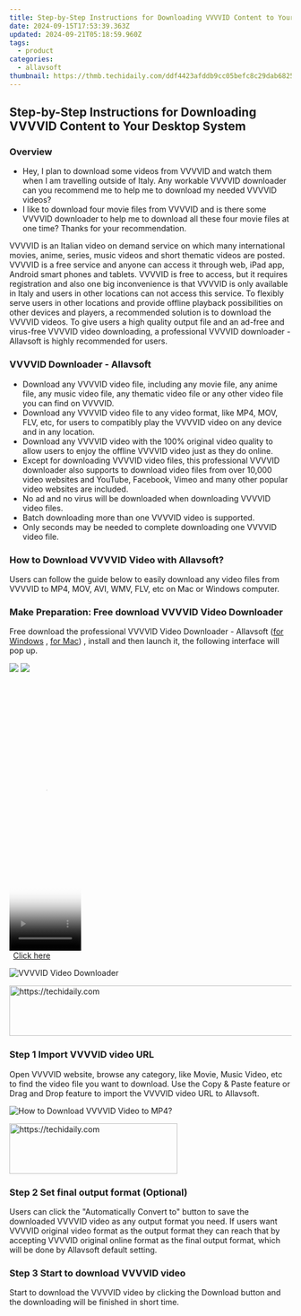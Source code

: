 ```yaml
---
title: Step-by-Step Instructions for Downloading VVVVID Content to Your Desktop System
date: 2024-09-15T17:53:39.363Z
updated: 2024-09-21T05:18:59.960Z
tags:
  - product
categories:
  - allavsoft
thumbnail: https://thmb.techidaily.com/ddf4423afddb9cc05befc8c29dab68251d90672059623bcb13035bb3744866c7.png
---
```


## Step-by-Step Instructions for Downloading VVVVID Content to Your Desktop System

### Overview

* Hey, I plan to download some videos from VVVVID and watch them when I am travelling outside of Italy. Any workable VVVVID downloader can you recommend me to help me to download my needed VVVVID videos?
* I like to download four movie files from VVVVID and is there some VVVVID downloader to help me to download all these four movie files at one time? Thanks for your recommendation.

VVVVID is an Italian video on demand service on which many international movies, anime, series, music videos and short thematic videos are posted. VVVVID is a free service and anyone can access it through web, iPad app, Android smart phones and tablets. VVVVID is free to access, but it requires registration and also one big inconvenience is that VVVVID is only available in Italy and users in other locations can not access this service. To flexibly serve users in other locations and provide offline playback possibilities on other devices and players, a recommended solution is to download the VVVVID videos. To give users a high quality output file and an ad-free and virus-free VVVVID video downloading, a professional VVVVID downloader - Allavsoft is highly recommended for users.

### VVVVID Downloader - Allavsoft

* Download any VVVVID video file, including any movie file, any anime file, any music video file, any thematic video file or any other video file you can find on VVVVID.
* Download any VVVVID video file to any video format, like MP4, MOV, FLV, etc, for users to compatibly play the VVVVID video on any device and in any location.
* Download any VVVVID video with the 100% original video quality to allow users to enjoy the offline VVVVID video just as they do online.
* Except for downloading VVVVID video files, this professional VVVVID downloader also supports to download video files from over 10,000 video websites and YouTube, Facebook, Vimeo and many other popular video websites are included.
* No ad and no virus will be downloaded when downloading VVVVID video files.
* Batch downloading more than one VVVVID video is supported.
* Only seconds may be needed to complete downloading one VVVVID video file.

### How to Download VVVVID Video with Allavsoft?

Users can follow the guide below to easily download any video files from VVVVID to MP4, MOV, AVI, WMV, FLV, etc on Mac or Windows computer.

### Make Preparation: Free download VVVVID Video Downloader

Free download the professional VVVVID Video Downloader - Allavsoft ([for Windows](https://tools.techidaily.com/allavsoft/products/) , [for Mac](https://tools.techidaily.com/allavsoft/products/)) , install and then launch it, the following interface will pop up.

[![](https://www.allavsoft.com/how-to/../images/how-to/free-download-win.jpg)](https://tools.techidaily.com/allavsoft/products/) [![](https://www.allavsoft.com/how-to/../images/how-to/free-download-mac.jpg)](https://tools.techidaily.com/allavsoft/products/)

<!-- affiliate ads begin -->
<span id="1977006">
					<video width="128" height="480" style="cursor:pointer"
           poster="//a.impactradius-go.com/display-clicktoplayimage/1977006.png"
           onclick="if(!this.playClicked){this.play();this.setAttribute('controls',true);this.playClicked=true;}">
	   <source src="//a.impactradius-go.com/display-ad/22993-1977006">
	   <img src="//a.impactradius-go.com/display-clicktoplayimage/1977006.png" style="border: none; height: 100%; width: 100%; object-fit: contain">
	</video>
	<div style="width:80px;text-align:center"><a href="javascript:window.open(decodeURIComponent('https%3A%2F%2Fhomestyler.sjv.io%2Fc%2F5597632%2F1977006%2F22993'), '_blank');void(0);">Click here</a></div>
</span>
<img height="0" width="0" src="https://imp.pxf.io/i/5597632/1977006/22993" style="position:absolute;visibility:hidden;" border="0" />
<!-- affiliate ads end -->

![VVVVID Video Downloader](https://www.allavsoft.com/how-to/../images/allavsoft/screen-shot-600.jpg)

<!-- affiliate ads begin -->
<a href="https://review-au.sjv.io/c/5597632/2135315/14409" target="_top" id="2135315">
  <img src="//a.impactradius-go.com/display-ad/14409-2135315" border="0" alt="https://techidaily.com" width="728" height="90"/>
</a>
<img height="0" width="0" src="https://review-au.sjv.io/i/5597632/2135315/14409" style="position:absolute;visibility:hidden;" border="0" />
<!-- affiliate ads end -->

### Step 1 Import VVVVID video URL

Open VVVVID website, browse any category, like Movie, Music Video, etc to find the video file you want to download. Use the Copy & Paste feature or Drag and Drop feature to import the VVVVID video URL to Allavsoft.

![How to Download VVVVID Video to MP4?](https://www.allavsoft.com/how-to/../images/how-to/download-rtmp-video/download-rtmp-video.jpg)

<!-- affiliate ads begin -->
<a href="https://aligracehair.sjv.io/c/5597632/2012401/19272" target="_top" id="2012401">
  <img src="//a.impactradius-go.com/display-ad/19272-2012401" border="0" alt="https://techidaily.com" width="300" height="90"/>
</a>
<img height="0" width="0" src="https://aligracehair.sjv.io/i/5597632/2012401/19272" style="position:absolute;visibility:hidden;" border="0" />
<!-- affiliate ads end -->

### Step 2 Set final output format (Optional)

Users can click the "Automatically Convert to" button to save the downloaded VVVVID video as any output format you need. If users want VVVVID original video format as the output format they can reach that by accepting VVVVID original online format as the final output format, which will be done by Allavsoft default setting.

### Step 3 Start to download VVVVID video

Start to download the VVVVID video by clicking the Download button and the downloading will be finished in short time.

<ins class="adsbygoogle"
     style="display:block"
     data-ad-format="autorelaxed"
     data-ad-client="ca-pub-7571918770474297"
     data-ad-slot="1223367746"></ins>

<ins class="adsbygoogle"
     style="display:block"
     data-ad-client="ca-pub-7571918770474297"
     data-ad-slot="8358498916"
     data-ad-format="auto"
     data-full-width-responsive="true"></ins>



